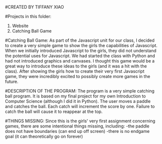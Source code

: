 #CREATED BY TIFFANY XIAO

#Projects in this folder:
1. Website
2. Catching Ball Game

#Catching Ball Game:
As part of the Javascript unit for our class, I decided to create a very simple game to show the girls the capabilities of Javascript. When we initially introduced Javascript to the girls, they did not understand the potential uses for Javascript. We had started the class with Python and had not introduced graphics and canvases. I thought this game would be a great way to introduce these ideas to the girls (and it was a hit with the class). After showing the girls how to create their very first Javascript game, they were incredibly excited to possibly create more games in the future.

#DESCRIPTION OF THE PROGRAM:
The program is a very simple catching ball program. It is based on my final project for my own Introduction to Computer Science (although I did it in Python). The user moves a paddle and catches the ball. Each catch will increment the score by one. Failure to catch the ball will cause it to reappear at the top.

#THINGS MISSING:
Since this is the girls' very first assignment concerning games, there are some intentional things missing, including:
-the paddle does not have boundaries (can end up off screen)
-there is no endgame goal (it can theoretically go on forever)
